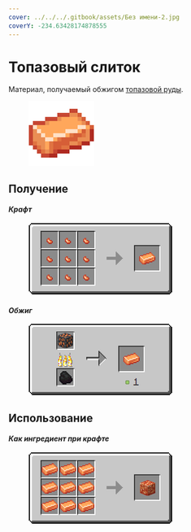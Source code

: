 ```yaml
---
cover: ../../../.gitbook/assets/Без имени-2.jpg
coverY: -234.63428174878555
---
```


# Топазовый слиток

Материал, получаемый обжигом [топазовой руды](../../rudy/topazovaya-ruda.md).

<figure><img src="../../../.gitbook/assets/orange_ore_ingot.png" alt=""><figcaption></figcaption></figure>

## Получение

#### _Крафт_



<figure><img src="../../../.gitbook/assets/orange_ore_ingot_result-x1.png" alt=""><figcaption></figcaption></figure>

#### _Обжиг_

<figure><img src="../../../.gitbook/assets/orange_ore_ingot_result.gif" alt=""><figcaption></figcaption></figure>

## Использование

#### _Как ингредиент при крафте_

<figure><img src="../../../.gitbook/assets/orange_ore_block_result-x1.png" alt=""><figcaption></figcaption></figure>

